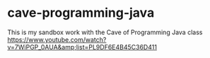# cave-programming-java
This is my sandbox work with the Cave of Programming Java class https://www.youtube.com/watch?v=7WiPGP_0AUA&amp;list=PL9DF6E4B45C36D411
